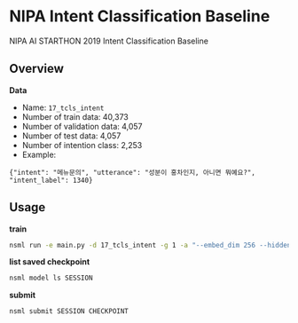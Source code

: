 # NIPA Intent Classification Baseline
NIPA AI STARTHON 2019 Intent Classification Baseline

## Overview
**Data**
- Name: ```17_tcls_intent```
- Number of train data: 40,373
- Number of validation data: 4,057
- Number of test data: 4,057
- Number of intention class: 2,253
- Example:
```
{"intent": "메뉴문의", "utterance": "성분이 홍차인지, 아니면 뭐예요?", "intent_label": 1340}
```

## Usage
**train**

```bash
nsml run -e main.py -d 17_tcls_intent -g 1 -a "--embed_dim 256 --hidden_dim 512 --batch_size 256" 
```

**list saved checkpoint**

```bash
nsml model ls SESSION
```

**submit**

```bash
nsml submit SESSION CHECKPOINT
```
